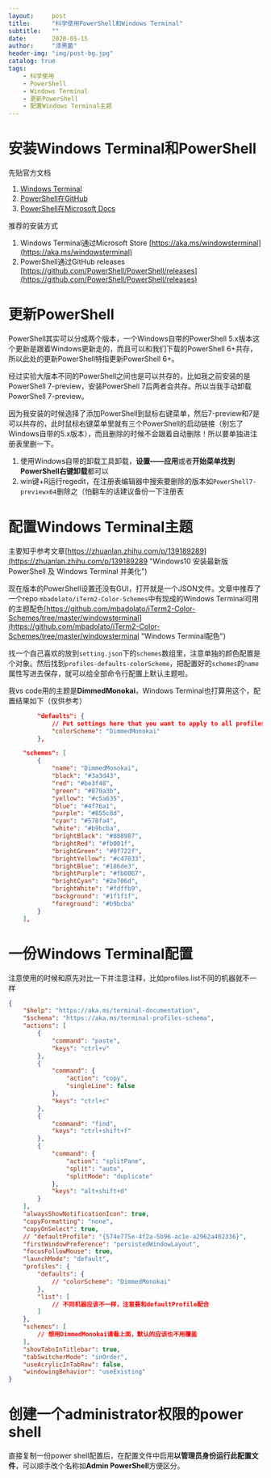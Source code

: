 ```yaml
---
layout:     post
title:      "科学使用PowerShell和Windows Terminal"
subtitle:   ""
date:       2020-05-15
author:     "漆黑菌"
header-img: "img/post-bg.jpg"
catalog: true
tags:
    - 科学使用
    - PowerShell
    - Windows Terminal
    - 更新PowerShell
    - 配置Windows Terminal主题
---
```


# 安装Windows Terminal和PowerShell

先贴官方文档

1. [Windows Terminal](https://github.com/microsoft/terminal "microsoft/terminal: The new Windows Terminal and the original Windows console host, all in the same place!")
2. [PowerShell在GitHub](https://github.com/PowerShell/PowerShell "PowerShell/PowerShell: PowerShell for every system!")
3. [PowerShell在Microsoft Docs](https://docs.microsoft.com/zh-cn/powershell/scripting/install/installing-powershell-core-on-windows?view=powershell-7 "在 Windows 上安装 PowerShell")

推荐的安装方式

1. Windows Terminal通过Microsoft Store [https://aka.ms/windowsterminal](https://aka.ms/windowsterminal)
2. PowerShell通过GitHub releases [https://github.com/PowerShell/PowerShell/releases](https://github.com/PowerShell/PowerShell/releases)

# 更新PowerShell

PowerShell其实可以分成两个版本，一个Windows自带的PowerShell 5.x版本这个更新是跟着Windows更新走的，而且可以和我们下载的PowerShell 6+共存，所以此处的更新PowerShell特指更新PowerShell 6+。

经过实验大版本不同的PowerShell之间也是可以共存的，比如我之前安装的是PowerShell 7-preview，安装PowerShell 7后两者会共存。所以当我手动卸载PowerShell 7-preview。

因为我安装的时候选择了添加PowerShell到鼠标右键菜单，然后7-preview和7是可以共存的，此时鼠标右键菜单里就有三个PowerShell的启动链接（别忘了Windows自带的5.x版本），而且删除的时候不会跟着自动删除！所以要单独进注册表里删一下。

1. 使用Windows自带的卸载工具卸载，**设置——应用**或者**开始菜单找到PowerShell右键卸载**都可以
2. win键+R运行regedit，在注册表编辑器中搜索要删除的版本如`PowerShell7-previewx64`删除之（怕翻车的话建议备份一下注册表

# 配置Windows Terminal主题

主要知乎参考文章[https://zhuanlan.zhihu.com/p/139189289](https://zhuanlan.zhihu.com/p/139189289 "Windows10 安装最新版 PowerShell 及 Windows Terminal 并美化")

现在版本的PowerShell设置还没有GUI，打开就是一个JSON文件。文章中推荐了一个repo `mbadolato/iTerm2-Color-Schemes`中有现成的Windows Terminal可用的主题配色[https://github.com/mbadolato/iTerm2-Color-Schemes/tree/master/windowsterminal](https://github.com/mbadolato/iTerm2-Color-Schemes/tree/master/windowsterminal "Windows Terminal配色")

找一个自己喜欢的放到`setting.json`下的`schemes`数组里，注意单独的颜色配置是个对象。然后找到`profiles-defaults-colorScheme`，把配置好的`schemes`的`name`属性写进去保存，就可以给全部命令行配置上默认主题啦。

我vs code用的主题是**DimmedMonokai**，Windows Terminal也打算用这个，配置结果如下（仅供参考）

```JSON
        "defaults": {
            // Put settings here that you want to apply to all profiles.
            "colorScheme": "DimmedMonokai"
        },
```

```JSON
    "schemes": [
        {
            "name": "DimmedMonokai",
            "black": "#3a3d43",
            "red": "#be3f48",
            "green": "#879a3b",
            "yellow": "#c5a635",
            "blue": "#4f76a1",
            "purple": "#855c8d",
            "cyan": "#578fa4",
            "white": "#b9bcba",
            "brightBlack": "#888987",
            "brightRed": "#fb001f",
            "brightGreen": "#0f722f",
            "brightYellow": "#c47033",
            "brightBlue": "#186de3",
            "brightPurple": "#fb0067",
            "brightCyan": "#2e706d",
            "brightWhite": "#fdffb9",
            "background": "#1f1f1f",
            "foreground": "#b9bcba"
        }
    ],
```

# 一份Windows Terminal配置

注意使用的时候和原先对比一下并注意注释，比如profiles.list不同的机器就不一样

```JSON
{
    "$help": "https://aka.ms/terminal-documentation",
    "$schema": "https://aka.ms/terminal-profiles-schema",
    "actions": [
        {
            "command": "paste",
            "keys": "ctrl+v"
        },
        {
            "command": {
                "action": "copy",
                "singleLine": false
            },
            "keys": "ctrl+c"
        },
        {
            "command": "find",
            "keys": "ctrl+shift+f"
        },
        {
            "command": {
                "action": "splitPane",
                "split": "auto",
                "splitMode": "duplicate"
            },
            "keys": "alt+shift+d"
        }
    ],
    "alwaysShowNotificationIcon": true,
    "copyFormatting": "none",
    "copyOnSelect": true,
    // "defaultProfile": "{574e775e-4f2a-5b96-ac1e-a2962a402336}",
    "firstWindowPreference": "persistedWindowLayout",
    "focusFollowMouse": true,
    "launchMode": "default",
    "profiles": {
        "defaults": {
            // "colorScheme": "DimmedMonokai"
        },
        "list": [
            // 不同机器应该不一样，注意要和defaultProfile配合
        ]
    },
    "schemes": [
        // 想用DimmedMonokai请看上面，默认的应该也不用覆盖
    ],
    "showTabsInTitlebar": true,
    "tabSwitcherMode": "inOrder",
    "useAcrylicInTabRow": false,
    "windowingBehavior": "useExisting"
}
```

# 创建一个administrator权限的power shell

直接复制一份power shell配置后，在配置文件中启用**以管理员身份运行此配置文件**，可以顺手改个名称如**Admin PowerShell**方便区分。
